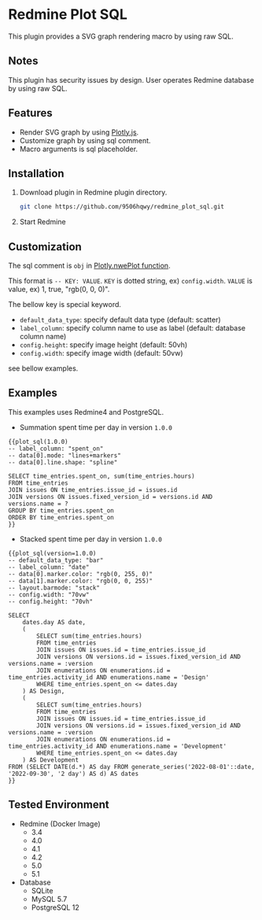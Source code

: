 # Redmine Plot SQL

This plugin provides a SVG graph rendering macro by using raw SQL.

## Notes

This plugin has security issues by design.
User operates Redmine database by using raw SQL.

## Features

- Render SVG graph by using [Plotly.js](https://plotly.com/javascript/).
- Customize graph by using sql comment.
- Macro arguments is sql placeholder.

## Installation

1. Download plugin in Redmine plugin directory.
   ```sh
   git clone https://github.com/9506hqwy/redmine_plot_sql.git
   ```
2. Start Redmine

## Customization

The sql comment is `obj` in [Plotly.nwePlot function](https://plotly.com/javascript/plotlyjs-function-reference/#plotlynewplot).

This format is `-- KEY: VALUE`.
`KEY` is dotted string, ex) `config.width`.
`VALUE` is value, ex) 1, true, "rgb(0, 0, 0)".

The bellow key is special keyword.

- `default_data_type`: specify default data type (default: scatter)
- `label_column`: specify column name to use as label (default: database column name)
- `config.height`: specify image height (default: 50vh)
- `config.width`: specify image width (default: 50vw)

see bellow examples.

## Examples

This examples uses Redmine4 and PostgreSQL.

- Summation spent time per day in version `1.0.0`

```
{{plot_sql(1.0.0)
-- label_column: "spent_on"
-- data[0].mode: "lines+markers"
-- data[0].line.shape: "spline"

SELECT time_entries.spent_on, sum(time_entries.hours)
FROM time_entries
JOIN issues ON time_entries.issue_id = issues.id
JOIN versions ON issues.fixed_version_id = versions.id AND versions.name = ?
GROUP BY time_entries.spent_on
ORDER BY time_entries.spent_on
}}
```

- Stacked spent time per day in version `1.0.0`

```
{{plot_sql(version=1.0.0)
-- default_data_type: "bar"
-- label_column: "date"
-- data[0].marker.color: "rgb(0, 255, 0)"
-- data[1].marker.color: "rgb(0, 0, 255)"
-- layout.barmode: "stack"
-- config.width: "70vw"
-- config.height: "70vh"

SELECT
    dates.day AS date,
    (
        SELECT sum(time_entries.hours)
        FROM time_entries
        JOIN issues ON issues.id = time_entries.issue_id
        JOIN versions ON versions.id = issues.fixed_version_id AND versions.name = :version
        JOIN enumerations ON enumerations.id = time_entries.activity_id AND enumerations.name = 'Design'
        WHERE time_entries.spent_on <= dates.day
    ) AS Design,
    (
        SELECT sum(time_entries.hours)
        FROM time_entries
        JOIN issues ON issues.id = time_entries.issue_id
        JOIN versions ON versions.id = issues.fixed_version_id AND versions.name = :version
        JOIN enumerations ON enumerations.id = time_entries.activity_id AND enumerations.name = 'Development'
        WHERE time_entries.spent_on <= dates.day
    ) AS Development
FROM (SELECT DATE(d.*) AS day FROM generate_series('2022-08-01'::date, '2022-09-30', '2 day') AS d) AS dates
}}
```

## Tested Environment

* Redmine (Docker Image)
  * 3.4
  * 4.0
  * 4.1
  * 4.2
  * 5.0
  * 5.1
* Database
  * SQLite
  * MySQL 5.7
  * PostgreSQL 12
